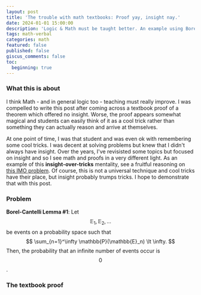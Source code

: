 ```yaml
---
layout: post
title: 'The trouble with math textbooks: Proof yay, insight nay.'
date: 2024-01-01 15:00:00
description: 'Logic & Math must be taught better. An example using Borel Cantelli lemma.'
tags: math-verbal
categories: math
featured: false
published: false
giscus_comments: false
toc:
  beginning: true
---
```


### What this is about

I think Math - and in general logic too - teaching must really improve. I was compelled to write this post after coming across a textbook proof of a theorem which offered no insight. Worse, the proof appears somewhat magical and students can easily think of it as a cool trick rather than something they can actually reason and arrive at themselves.

At one point of time, I was that student and was even ok with remembering some cool tricks. I was decent at solving problems but knew that I didn't always have insight. Over the years, I've revisisted some topics but focused on insight and so I see math and proofs in a very different light. As an example of this **insight-over-tricks** mentality, see a fruitful reasoning on [this IMO problem](/blog/2024/math-proof-v-insight). Of course, this is not a universal technique and cool tricks have their place, but insight probably trumps tricks. I hope to demonstrate that with this post.

### Problem 

**Borel-Cantelli Lemma #1**: Let $$\mathbb{E}_1, \mathbb{E}_2, ...$$ be events on a probability space such that
$$
\sum_{n=1}^\infty \mathbb{P}(\mathbb{E}_n) \lt \infty.
$$
Then, the probability that an infinite number of events occur is $$0$$.

### The textbook proof

